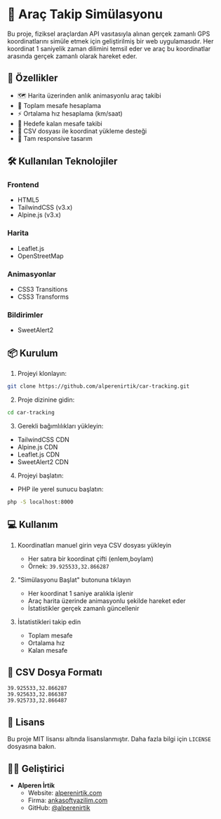 # 🚗 Araç Takip Simülasyonu

Bu proje, fiziksel araçlardan API vasıtasıyla alınan gerçek zamanlı GPS koordinatlarını simüle etmek için geliştirilmiş bir web uygulamasıdır. Her koordinat 1 saniyelik zaman dilimini temsil eder ve araç bu koordinatlar arasında gerçek zamanlı olarak hareket eder.

## 🚀 Özellikler

- 🗺️ Harita üzerinden anlık animasyonlu araç takibi
- 📏 Toplam mesafe hesaplama
- ⚡ Ortalama hız hesaplama (km/saat)
- 🎯 Hedefe kalan mesafe takibi
- 📁 CSV dosyası ile koordinat yükleme desteği
- 📱 Tam responsive tasarım

## 🛠️ Kullanılan Teknolojiler

### Frontend
- HTML5
- TailwindCSS (v3.x)
- Alpine.js (v3.x)

### Harita
- Leaflet.js
- OpenStreetMap

### Animasyonlar
- CSS3 Transitions
- CSS3 Transforms

### Bildirimler
- SweetAlert2

## 📦 Kurulum

1. Projeyi klonlayın:
```bash
git clone https://github.com/alperenirtik/car-tracking.git
```

2. Proje dizinine gidin:
```bash
cd car-tracking
```

3. Gerekli bağımlılıkları yükleyin:
- TailwindCSS CDN
- Alpine.js CDN
- Leaflet.js CDN
- SweetAlert2 CDN

4. Projeyi başlatın:
- PHP ile yerel sunucu başlatın:
```bash
php -S localhost:8000
```

## 💻 Kullanım

1. Koordinatları manuel girin veya CSV dosyası yükleyin
   - Her satıra bir koordinat çifti (enlem,boylam)
   - Örnek: `39.925533,32.866287`

2. "Simülasyonu Başlat" butonuna tıklayın
   - Her koordinat 1 saniye aralıkla işlenir
   - Araç harita üzerinde animasyonlu şekilde hareket eder
   - İstatistikler gerçek zamanlı güncellenir

3. İstatistikleri takip edin
   - Toplam mesafe
   - Ortalama hız
   - Kalan mesafe

## 📄 CSV Dosya Formatı

```csv
39.925533,32.866287
39.925633,32.866387
39.925733,32.866487
```

## 📝 Lisans

Bu proje MIT lisansı altında lisanslanmıştır. Daha fazla bilgi için `LICENSE` dosyasına bakın.

## 👨‍💻 Geliştirici

- **Alperen İrtik**
  - Website: [alperenirtik.com](https://www.alperenirtik.com)
  - Firma: [ankasoftyazilim.com](https://www.ankasoftyazilim.com)
  - GitHub: [@alperenirtik](https://github.com/alperenirtik) 
